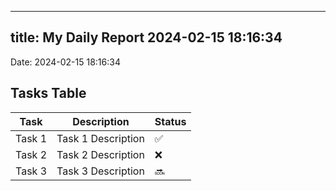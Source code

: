 
---
title: My Daily Report 2024-02-15 18:16:34
---

Date: 2024-02-15 18:16:34

## Tasks Table

| Task | Description | Status |
|------|-------------|--------|
| Task 1 | Task 1 Description | ✅ |
| Task 2 | Task 2 Description | ❌ |
| Task 3 | Task 3 Description | 🔜 |
